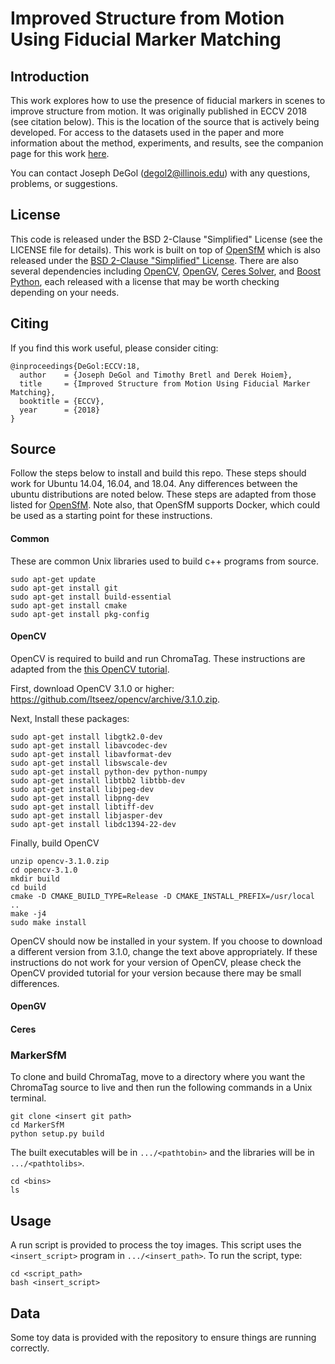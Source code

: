 # Improved Structure from Motion Using Fiducial Marker Matching


## Introduction ##
This work explores how to use the presence of fiducial markers in scenes to improve structure from motion. It was originally published in ECCV 2018 (see citation below). This is the location of the source that is actively being developed. For access to the datasets used in the paper and more information about the method, experiments, and results, see the companion page for this work [here](http://degol2.web.engr.illinois.edu/pages/TagSfM_ECCV18.html).

You can contact Joseph DeGol (degol2@illinois.edu) with any questions, problems, or suggestions.

## License ##
This code is released under the BSD 2-Clause "Simplified" License (see the LICENSE file for details). This work is built on top of [OpenSfM](https://github.com/mapillary/OpenSfM) which is also released under the [BSD 2-Clause "Simplified" License](https://github.com/mapillary/OpenSfM/blob/master/LICENSE). There are also several dependencies including [OpenCV](https://opencv.org/), [OpenGV](http://laurentkneip.github.io/opengv/), [Ceres Solver](http://ceres-solver.org/), and [Boost Python](https://www.boost.org/), each released with a license that may be worth checking depending on your needs.


## Citing ##
If you find this work useful, please consider citing:
```
@inproceedings{DeGol:ECCV:18,
  author    = {Joseph DeGol and Timothy Bretl and Derek Hoiem},
  title     = {Improved Structure from Motion Using Fiducial Marker Matching},
  booktitle = {ECCV},
  year      = {2018}
}
```


## Source ## 
Follow the steps below to install and build this repo. These steps should work for Ubuntu 14.04, 16.04, and 18.04. Any differences between the ubuntu distributions are noted below. These steps are adapted from those listed for [OpenSfM](https://github.com/mapillary/OpenSfM). Note also, that OpenSfM supports Docker, which could be used as a starting point for these instructions.

#### Common ####
These are common Unix libraries used to build c++ programs from source.
```
sudo apt-get update
sudo apt-get install git
sudo apt-get install build-essential
sudo apt-get install cmake
sudo apt-get install pkg-config
```

#### OpenCV ####
OpenCV is required to build and run ChromaTag. These instructions are adapted from the [this OpenCV tutorial](http://docs.opencv.org/3.1.0/d7/d9f/tutorial_linux_install.html).

First, download OpenCV 3.1.0 or higher: https://github.com/Itseez/opencv/archive/3.1.0.zip.

Next, Install these packages:
```
sudo apt-get install libgtk2.0-dev 
sudo apt-get install libavcodec-dev 
sudo apt-get install libavformat-dev 
sudo apt-get install libswscale-dev
sudo apt-get install python-dev python-numpy 
sudo apt-get install libtbb2 libtbb-dev 
sudo apt-get install libjpeg-dev 
sudo apt-get install libpng-dev 
sudo apt-get install libtiff-dev 
sudo apt-get install libjasper-dev 
sudo apt-get install libdc1394-22-dev
```

Finally, build OpenCV
```
unzip opencv-3.1.0.zip
cd opencv-3.1.0
mkdir build
cd build
cmake -D CMAKE_BUILD_TYPE=Release -D CMAKE_INSTALL_PREFIX=/usr/local ..
make -j4
sudo make install
```

OpenCV should now be installed in your system. If you choose to download a different version from 3.1.0, change the text above appropriately. If these instructions do not work for your version of OpenCV, please check the OpenCV provided tutorial for your version because there may be small differences.

#### OpenGV ####

#### Ceres ####

### MarkerSfM ###
To clone and build ChromaTag, move to a directory where you want the ChromaTag source to live and then run the following commands in a Unix terminal.
```
git clone <insert git path>
cd MarkerSfM
python setup.py build
```

The built executables will be in `.../<pathtobin>` and the libraries will be in `.../<pathtolibs>`.
```
cd <bins>
ls
```


## Usage ##
A run script is provided to process the toy images. This script uses the `<insert_script>` program in `.../<insert_path>`. To run the script, type:
```
cd <script_path>
bash <insert_script>
```


## Data ##
Some toy data is provided with the repository to ensure things are running correctly.

